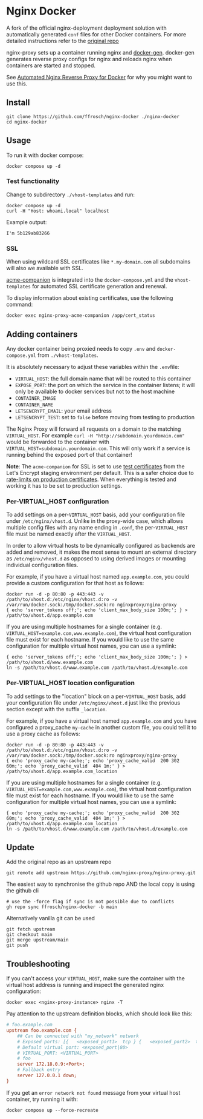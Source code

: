 # Nginx Docker

A fork of the official nginx-deployment deployment solution with automatically generated `conf` files for other Docker containers. For more detailed instructions refer to the [original repo](https://github.com/nginx-proxy/nginx-proxy)

nginx-proxy sets up a container running nginx and [docker-gen](https://github.com/nginx-proxy/docker-gen). docker-gen generates reverse proxy configs for nginx and reloads nginx when containers are started and stopped.

See [Automated Nginx Reverse Proxy for Docker](http://jasonwilder.com/blog/2014/03/25/automated-nginx-reverse-proxy-for-docker/) for why you might want to use this.

## Install

```shell
git clone https://github.com/ffrosch/nginx-docker ./nginx-docker
cd nginx-docker
```

## Usage

To run it with docker compose:

```console
docker compose up -d
```

### Test functionality

Change to subdirectory `./vhost-templates` and run:

```console
docker compose up -d
curl -H "Host: whoami.local" localhost
```

Example output:

```console
I'm 5b129ab83266
```

### SSL

When using wildcard SSL certificates like `*.my-domain.com` all subdomains will also we available with SSL.

[acme-companion](https://github.com/nginx-proxy/acme-companion) is integrated into the `docker-compose.yml` and the `vhost-templates` for automated SSL certificate generation and renewal.

To display information about existing certificates, use the following command:

```shell
docker exec nginx-proxy-acme-companion /app/cert_status
```

## Adding containers

Any docker container being proxied needs to copy `.env` and `docker-compose.yml` from `./vhost-templates`.

It is absolutely necessary to adjust these variables within the `.env`file:

- `VIRTUAL_HOST`: the full domain name that will be routed to this container
- `EXPOSE_PORT`: the port on which the service in the container listens; it will only be available to docker services but not to the host machine
- `CONTAINER_IMAGE`
- `CONTAINER_NAME`
- `LETSENCRYPT_EMAIL`: your email address
- `LETSENCRYPT_TEST`: set to `false` before moving from testing to production

The Nginx Proxy will forward all requests on a domain to the matching `VIRTUAL_HOST`. For example `curl -H "http://subdomain.yourdomain.com"` would be forwarded to the container with `VIRTUAL_HOST=subdomain.yourdomain.com`. This will only work if a service is running behind the exposed port of that container!

**Note**: The `acme-companion` for SSL is set to use [test certificates](https://github.com/nginx-proxy/acme-companion/blob/main/docs/Let's-Encrypt-and-ACME.md#test-certificates) from the Let's Encrypt staging environment per default. This is a safer choice due to [rate-limits on production certificates](https://letsencrypt.org/docs/rate-limits/). When everything is tested and working it has to be set to production settings.

### Per-VIRTUAL_HOST configuration

To add settings on a per-`VIRTUAL_HOST` basis, add your configuration file under `/etc/nginx/vhost.d`. Unlike in the proxy-wide case, which allows multiple config files with any name ending in `.conf`, the per-`VIRTUAL_HOST` file must be named exactly after the `VIRTUAL_HOST`.

In order to allow virtual hosts to be dynamically configured as backends are added and removed, it makes the most sense to mount an external directory as `/etc/nginx/vhost.d` as opposed to using derived images or mounting individual configuration files.

For example, if you have a virtual host named `app.example.com`, you could provide a custom configuration for that host as follows:

```console
docker run -d -p 80:80 -p 443:443 -v /path/to/vhost.d:/etc/nginx/vhost.d:ro -v /var/run/docker.sock:/tmp/docker.sock:ro nginxproxy/nginx-proxy
{ echo 'server_tokens off;'; echo 'client_max_body_size 100m;'; } > /path/to/vhost.d/app.example.com
```

If you are using multiple hostnames for a single container (e.g. `VIRTUAL_HOST=example.com,www.example.com`), the virtual host configuration file must exist for each hostname. If you would like to use the same configuration for multiple virtual host names, you can use a symlink:

```console
{ echo 'server_tokens off;'; echo 'client_max_body_size 100m;'; } > /path/to/vhost.d/www.example.com
ln -s /path/to/vhost.d/www.example.com /path/to/vhost.d/example.com
```

### Per-VIRTUAL_HOST location configuration

To add settings to the "location" block on a per-`VIRTUAL_HOST` basis, add your configuration file under `/etc/nginx/vhost.d` just like the previous section except with the suffix `_location`.

For example, if you have a virtual host named `app.example.com` and you have configured a proxy_cache `my-cache` in another custom file, you could tell it to use a proxy cache as follows:

```console
docker run -d -p 80:80 -p 443:443 -v /path/to/vhost.d:/etc/nginx/vhost.d:ro -v /var/run/docker.sock:/tmp/docker.sock:ro nginxproxy/nginx-proxy
{ echo 'proxy_cache my-cache;'; echo 'proxy_cache_valid  200 302  60m;'; echo 'proxy_cache_valid  404 1m;' } > /path/to/vhost.d/app.example.com_location
```

If you are using multiple hostnames for a single container (e.g. `VIRTUAL_HOST=example.com,www.example.com`), the virtual host configuration file must exist for each hostname. If you would like to use the same configuration for multiple virtual host names, you can use a symlink:

```console
{ echo 'proxy_cache my-cache;'; echo 'proxy_cache_valid  200 302  60m;'; echo 'proxy_cache_valid  404 1m;' } > /path/to/vhost.d/app.example.com_location
ln -s /path/to/vhost.d/www.example.com /path/to/vhost.d/example.com
```

## Update

Add the original repo as an upstream repo

```shell
git remote add upstream https://github.com/nginx-proxy/nginx-proxy.git
```

The easiest way to synchronise the github repo AND the local copy is using the github cli

```shell
# use the -force flag if sync is not possible due to conflicts
gh repo sync ffrosch/nginx-docker -b main
```

Alternatively vanilla git can be used

```shell
git fetch upstream
git checkout main
git merge upstream/main
git push
```

## Troubleshooting

If you can't access your `VIRTUAL_HOST`, make sure the container with the virtual host address is running and inspect the generated nginx configuration:

```shell
docker exec <nginx-proxy-instance> nginx -T
```

Pay attention to the upstream definition blocks, which should look like this:

```ini
# foo.example.com
upstream foo.example.com {
	## Can be connected with "my_network" network
	# Exposed ports: [{   <exposed_port1>  tcp } {   <exposed_port2>  tcp } ...]
	# Default virtual port: <exposed_port|80>
	# VIRTUAL_PORT: <VIRTUAL_PORT>
	# foo
	server 172.18.0.9:<Port>;
	# Fallback entry
	server 127.0.0.1 down;
}
```

If you get an `error network not found` message from your virtual host container, try running it with:

```shell
docker compose up --force-recreate
```
